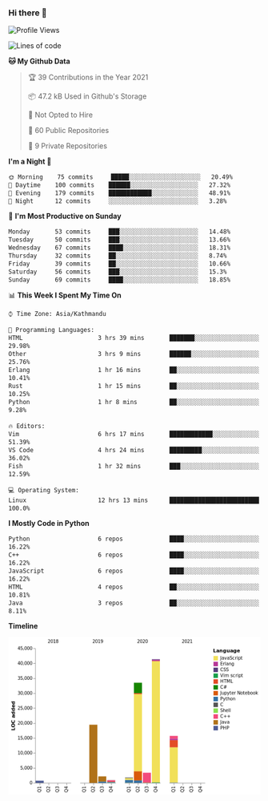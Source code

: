### Hi there 👋


<!--START_SECTION:waka-->
![Profile Views](http://img.shields.io/badge/Profile%20Views-0-blue)

![Lines of code](https://img.shields.io/badge/From%20Hello%20World%20I%27ve%20Written-119698%20lines%20of%20code-blue)

**🐱 My Github Data** 

> 🏆 39 Contributions in the Year 2021
 > 
> 📦 47.2 kB Used in Github's Storage 
 > 
> 🚫 Not Opted to Hire
 > 
> 📜 60 Public Repositories 
 > 
> 🔑 9 Private Repositories  
 > 
**I'm a Night 🦉** 

```text
🌞 Morning    75 commits     █████░░░░░░░░░░░░░░░░░░░░   20.49% 
🌆 Daytime    100 commits    ██████░░░░░░░░░░░░░░░░░░░   27.32% 
🌃 Evening    179 commits    ████████████░░░░░░░░░░░░░   48.91% 
🌙 Night      12 commits     ░░░░░░░░░░░░░░░░░░░░░░░░░   3.28%

```
📅 **I'm Most Productive on Sunday** 

```text
Monday       53 commits     ███░░░░░░░░░░░░░░░░░░░░░░   14.48% 
Tuesday      50 commits     ███░░░░░░░░░░░░░░░░░░░░░░   13.66% 
Wednesday    67 commits     ████░░░░░░░░░░░░░░░░░░░░░   18.31% 
Thursday     32 commits     ██░░░░░░░░░░░░░░░░░░░░░░░   8.74% 
Friday       39 commits     ██░░░░░░░░░░░░░░░░░░░░░░░   10.66% 
Saturday     56 commits     ███░░░░░░░░░░░░░░░░░░░░░░   15.3% 
Sunday       69 commits     ████░░░░░░░░░░░░░░░░░░░░░   18.85%

```


📊 **This Week I Spent My Time On** 

```text
⌚︎ Time Zone: Asia/Kathmandu

💬 Programming Languages: 
HTML                     3 hrs 39 mins       ███████░░░░░░░░░░░░░░░░░░   29.98% 
Other                    3 hrs 9 mins        ██████░░░░░░░░░░░░░░░░░░░   25.76% 
Erlang                   1 hr 16 mins        ██░░░░░░░░░░░░░░░░░░░░░░░   10.41% 
Rust                     1 hr 15 mins        ██░░░░░░░░░░░░░░░░░░░░░░░   10.25% 
Python                   1 hr 8 mins         ██░░░░░░░░░░░░░░░░░░░░░░░   9.28%

🔥 Editors: 
Vim                      6 hrs 17 mins       ████████████░░░░░░░░░░░░░   51.39% 
VS Code                  4 hrs 24 mins       █████████░░░░░░░░░░░░░░░░   36.02% 
Fish                     1 hr 32 mins        ███░░░░░░░░░░░░░░░░░░░░░░   12.59%

💻 Operating System: 
Linux                    12 hrs 13 mins      █████████████████████████   100.0%

```

**I Mostly Code in Python** 

```text
Python                   6 repos             ████░░░░░░░░░░░░░░░░░░░░░   16.22% 
C++                      6 repos             ████░░░░░░░░░░░░░░░░░░░░░   16.22% 
JavaScript               6 repos             ████░░░░░░░░░░░░░░░░░░░░░   16.22% 
HTML                     4 repos             ██░░░░░░░░░░░░░░░░░░░░░░░   10.81% 
Java                     3 repos             ██░░░░░░░░░░░░░░░░░░░░░░░   8.11%

```


**Timeline**

![Chart not found](https://raw.githubusercontent.com/voidash/voidash/main/charts/bar_graph.png) 


<!--END_SECTION:waka-->


<!--
**voidash/voidash** is a ✨ _special_ ✨ repository because its `README.md` (this file) appears on your GitHub profile.

Here are some ideas to get you started:

- 🔭 I’m currently working on ...
- 🌱 I’m currently learning ...
- 👯 I’m looking to collaborate on ...
- 🤔 I’m looking for help with ...
- 💬 Ask me about ...
- 📫 How to reach me: ...
- 😄 Pronouns: ...
- ⚡ Fun fact: ...
-->

